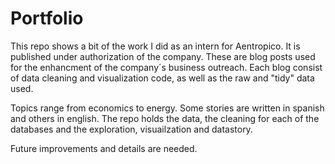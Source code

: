 # Portfolio

This repo shows a bit of the work I did as an intern for Aentropico. It is published under authorization of the company.
These are blog posts used for the enhancment of the company´s business outreach. Each blog consist of data cleaning and visualization code, as well as the raw and "tidy" data used.

Topics range from economics to energy. Some stories are written in spanish and others in english.
The repo holds the data, the cleaning for each of the databases and the exploration, visuailzation and datastory.

Future improvements and details are needed.
